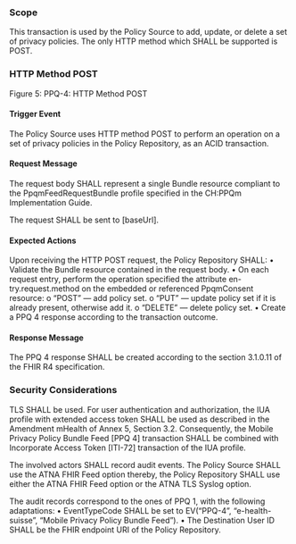 ### Scope

This transaction is used by the Policy Source to add, update, or delete a set of privacy policies. The only HTTP
method which SHALL be supported is POST.

### HTTP Method POST

Figure 5: PPQ-4: HTTP Method POST

#### Trigger Event

The Policy Source uses HTTP method POST to perform an operation on a set of privacy policies in the Policy Repository,
as an ACID transaction.

#### Request Message

The request body SHALL represent a single Bundle resource compliant to the PpqmFeedRequestBundle profile specified 
in the CH:PPQm Implementation Guide.

The request SHALL be sent to [baseUrl].

#### Expected Actions

Upon receiving the HTTP POST request, the Policy Repository SHALL:
•	Validate the Bundle resource contained in the request body.
•	On each request entry, perform the operation specified the attribute en-try.request.method on the embedded or
referenced PpqmConsent resource:
o	“POST” — add policy set.
o	“PUT” — update policy set if it is already present, otherwise add it.
o	“DELETE” — delete policy set.
•	Create a PPQ 4 response according to the transaction outcome.

#### Response Message

The PPQ 4 response SHALL be created according to the section 3.1.0.11 of the FHIR R4 specification.

### Security Considerations

TLS SHALL be used. For user authentication and authorization, the IUA profile with extended access token SHALL be used
as described in the Amendment mHealth of Annex 5, Section 3.2. Consequently, the Mobile Privacy Policy Bundle Feed
[PPQ 4] transaction SHALL be combined with Incorporate Access Token [ITI-72] transaction of the IUA profile.

The involved actors SHALL record audit events. The Policy Source SHALL use the ATNA FHIR Feed option thereby, the
Policy Repository SHALL use either the ATNA FHIR Feed option or the ATNA TLS Syslog option.

The audit records correspond to the ones of PPQ 1, with the following adaptations:
•	EventTypeCode SHALL be set to EV(“PPQ-4”, “e-health-suisse”, “Mobile Privacy Policy Bundle Feed”).
•	The Destination User ID SHALL be the FHIR endpoint URI of the Policy Repository.
